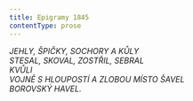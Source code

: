 ```yaml
---
title: Epigramy 1845
contentType: prose
---
```


_JEHLY, ŠPIČKY, SOCHORY A KŮLY  
STESAL, SKOVAL, ZOSTŘIL, SEBRAL  
KVŮLI  
VOJNĚ S HLOUPOSTÍ A ZLOBOU MÍSTO ŠAVEL  
BOROVSKÝ HAVEL._

